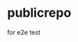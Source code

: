 # publicrepo
for e2e test







































































































































